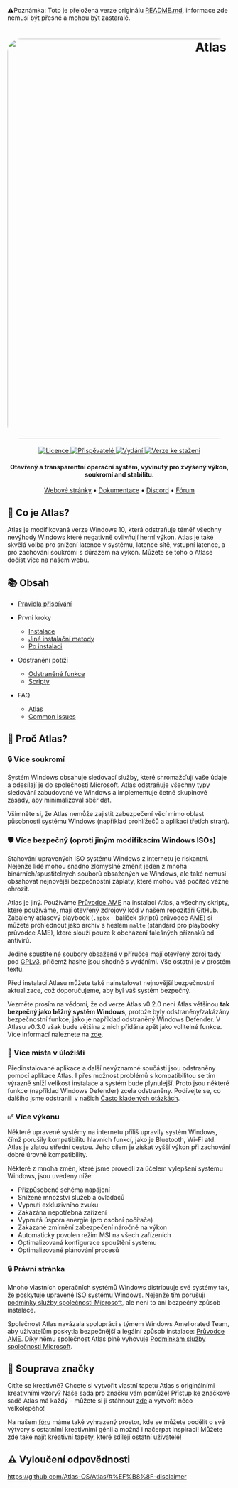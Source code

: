 ⚠️Poznámka: Toto je přeložená verze originálu [README.md](https://github.com/Atlas-OS/Atlas/blob/main/README.md), informace zde nemusí být přesné a mohou být zastaralé.
<h1 align="center">
  <a href="http://atlasos.net"><img src="https://gcore.jsdelivr.net/gh/Atlas-OS/Atlas@main/img/banner.png" alt="Atlas" width="900" style="border-radius: 30px"></a>
</h1>
  <p align="center">
    <a href="https://github.com/Atlas-OS/Atlas/blob/main/LICENSE">
      <img alt="Licence" src="https://img.shields.io/github/license/atlas-os/atlas?style=for-the-badge&logo=github&color=1A91FF&label=Licence"/>
    </a>
    <a href="https://github.com/Atlas-OS/Atlas/graphs/contributors">
      <img alt="Přispěvatelé" src="https://img.shields.io/github/contributors/atlas-os/atlas?style=for-the-badge&color=1A91FF &label=Přispěvatelé" />
    </a>
    <a href="https://github.com/Atlas-OS/Atlas/releases/latest">
      <img alt="Vydání" src="https://img.shields.io/github/release/atlas-os/atlas?style=for-the-badge&color=1A91FF &label=Vydání" />
    </a>
    <a href="https://github.com/Atlas-OS/Atlas/releases">
      <img alt="Verze ke stažení" src="https://img.shields.io/github/downloads/Atlas-OS/Atlas/total?style=for-the-badge&logo=github&color=1A91FF&label=Verze ke stažení" />
    </a>
  </p>
<h4 align="center">Otevřený a transparentní operační systém, vyvinutý pro zvýšený výkon, soukromí and stabilitu.</h4>

<p align="center">
  <a href="https://atlasos.net">Webové stránky</a>
  •
  <a href="https://docs.atlasos.net">Dokumentace</a>
  •
  <a href="https://discord.atlasos.net" target="_blank">Discord</a>
  •
  <a href="https://forum.atlasos.net">Fórum</a>
</p>

## 🤔 **Co je Atlas?**

Atlas je modifikovaná verze Windows 10, která odstraňuje téměř všechny nevýhody Windows které negativně ovlivňují herní výkon.
Atlas je také skvělá volba pro snížení latence v systému, latence sítě, vstupní latence, a pro zachování soukromí s důrazem na výkon.
Můžete se toho o Atlase dočíst více na našem [webu](https://atlasos.net).

## 📚 **Obsah**

- [Pravidla přispívání](https://docs.atlasos.net/contributions)

- První kroky
  - [Instalace](https://docs.atlasos.net/getting-started/installation)
  - [Jiné instalační metody](https://docs.atlasos.net/getting-started/other-installation-methods/no-usb)
  - [Po instalaci](https://docs.atlasos.net/getting-started/post-installation/drivers)

- Odstranění potíží
  - [Odstraněné funkce](https://docs.atlasos.net/troubleshooting/removed-features)
  - [Scripty](https://docs.atlasos.net/troubleshooting/scripts)

- FAQ
  - [Atlas](https://atlasos.net/faq)
  - [Common Issues](https://docs.atlasos.net/troubleshooting/common-issues/hyper-v/)

## 👀 **Proč Atlas?**

### 🔒 Více soukromí
Systém Windows obsahuje sledovací služby, které shromažďují vaše údaje a odesílají je do společnosti Microsoft. 
Atlas odstraňuje všechny typy sledování zabudované ve Windows a implementuje četné skupinové zásady, aby minimalizoval sběr dat.

Všimněte si, že Atlas nemůže zajistit zabezpečení věcí mimo oblast působnosti systému Windows (například prohlížečů a aplikací třetích stran).

### 🛡️ Více bezpečný (oproti jiným modifikacím Windows ISOs)
Stahování upravených ISO systému Windows z internetu je riskantní. Nejenže lidé mohou snadno zlomyslně změnit jeden z mnoha binárních/spustitelných souborů obsažených ve Windows, ale také nemusí obsahovat nejnovější bezpečnostní záplaty, které mohou váš počítač vážně ohrozit. 

Atlas je jiný. Používáme [Průvodce AME](https://ameliorated.io) na instalaci Atlas, a všechny skripty, které používáme, mají otevřený zdrojový kód v našem repozitáři GitHub. Zabalený atlasový playbook (`.apbx` - balíček skriptů průvodce AME) si můžete prohlédnout jako archiv s heslem `malte` (standard pro playbooky průvodce AME), které slouží pouze k obcházení falešných příznaků od antivirů.

Jediné spustitelné soubory obsažené v příručce mají otevřený zdroj [tady](https://github.com/Atlas-OS/Atlas-Utilities) pod [GPLv3](https://github.com/Atlas-OS/Atlas-Utilities/blob/main/LICENSE), přičemž hashe jsou shodné s vydáními. Vše ostatní je v prostém textu.

Před instalací Atlasu můžete také nainstalovat nejnovější bezpečnostní aktualizace, což doporučujeme, aby byl váš systém bezpečný.

Vezměte prosím na vědomí, že od verze Atlas v0.2.0 není Atlas většinou **tak bezpečný jako běžný systém Windows**, protože byly odstraněny/zakázány bezpečnostní funkce, jako je například odstraněný Windows Defender. V Atlasu v0.3.0 však bude většina z nich přidána zpět jako volitelné funkce. Více informací naleznete na [zde](https://docs.atlasos.net/troubleshooting/removed-features/).

### 🚀 Více místa v úložišti
Předinstalované aplikace a další nevýznamné součásti jsou odstraněny pomocí aplikace Atlas. I přes možnost problémů s kompatibilitou se tím výrazně sníží velikost instalace a systém bude plynulejší. Proto jsou některé funkce (například Windows Defender) zcela odstraněny.
Podívejte se, co dalšího jsme odstranili v našich [Často kladených otázkách](https://docs.atlasos.net/troubleshooting/removed-features).

### ✅ Více výkonu
Některé upravené systémy na internetu příliš upravily systém Windows, čímž porušily kompatibilitu hlavních funkcí, jako je Bluetooth, Wi-Fi atd.
Atlas je zlatou střední cestou. Jeho cílem je získat vyšší výkon při zachování dobré úrovně kompatibility.

Některé z mnoha změn, které jsme provedli za účelem vylepšení systému Windows, jsou uvedeny níže:
- Přizpůsobené schéma napájení
- Snížené množství služeb a ovladačů
- Vypnutí exkluzivního zvuku
- Zakázána nepotřebná zařízení
- Vypnutá úspora energie (pro osobní počítače)
- Zakázané zmírnění zabezpečení náročné na výkon
- Automaticky povolen režim MSI na všech zařízeních
- Optimalizovaná konfigurace spouštění systému
- Optimalizované plánování procesů

### 🔒 Právní stránka
Mnoho vlastních operačních systémů Windows distribuuje své systémy tak, že poskytuje upravené ISO systému Windows. Nejenže tím porušují [podmínky služby společnosti Microsoft](https://www.microsoft.com/en-us/Useterms/Retail/Windows/10/UseTerms_Retail_Windows_10_English.htm), ale není to ani bezpečný způsob instalace.

Společnost Atlas navázala spolupráci s týmem Windows Ameliorated Team, aby uživatelům poskytla bezpečnější a legální způsob instalace: [Průvodce AME](https://ameliorated.io). Díky němu společnost Atlas plně vyhovuje [Podmínkám služby společnosti Microsoft](https://www.microsoft.com/en-us/Useterms/Retail/Windows/10/UseTerms_Retail_Windows_10_English.htm).

## 🎨 Souprava značky
Cítíte se kreativně? Chcete si vytvořit vlastní tapetu Atlas s originálními kreativními vzory? Naše sada pro značku vám pomůže!
Přístup ke značkové sadě Atlas má každý - můžete si ji stáhnout [zde](https://cdn.jsdelivr.net/gh/Atlas-OS/Atlas@main/img/brand-kit.zip) a vytvořit něco velkolepého!

Na našem [fóru](https://forum.atlasos.net/t/art-showcase) máme také vyhrazený prostor, kde se můžete podělit o své výtvory s ostatními kreativními génii a možná i načerpat inspiraci! Můžete zde také najít kreativní tapety, které sdílejí ostatní uživatelé!

## ⚠️ Vyloučení odpovědnosti
https://github.com/Atlas-OS/Atlas/#%EF%B8%8F-disclaimer
